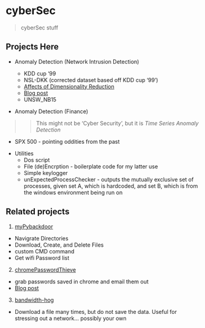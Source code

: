 # cyberSec
> cyberSec stuff 

## Projects Here 

* Anomaly Detection (Network Intrusion Detection) 

  * KDD cup ‘99
  * NSL-DKK (corrected dataset based off KDD cup ‘99’)
   + [Affects of Dimensionality Reduction](https://github.com/alik604/dimensionality-reduction-overview) 
   + [Blog post](https://medium.com/@alik604/dimensionality-reduction-effects-on-model-accuracy-c021f4f33a61)
  * UNSW_NB15 

* Anomaly Detection (Finance)
> > This might not be ‘Cyber Security’, but it is _Time Series Anomaly Detection_ 
  - SPX 500 - pointing oddities from the past  

* Utilities 
  * Dos script
  * File (de)Encrption - boilerplate code for my latter use 
  * Simple keylogger 
  * unExpectedProcessChecker - outputs the mutually exclusive set of processes, given set A, which is hardcoded, and set B, which is from the windows environment being run on





## Related projects

1. [myPybackdoor](https://github.com/alik604/myPybackdoor)
- Navigrate Directories 
- Download, Create, and Delete Files
- custom CMD command
- Get wifi Password list
2. [chromePasswordThieve](https://github.com/alik604/chromePasswordThieve)
- grab passwords saved in chrome and email them out 
- [Blog post](https://alik604.github.io/chromePasswordThieve/index.html)
3. [bandwidth-hog](https://github.com/alik604/bandwidth-hog)
- Download a file many times, but do not save the data. Useful for stressing out a network... possibly your own
